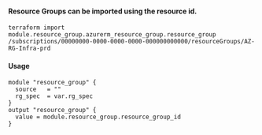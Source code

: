 #### Resource Groups can be imported using the resource id.
    terraform import module.resource_group.azurerm_resource_group.resource_group /subscriptions/00000000-0000-0000-0000-000000000000/resourceGroups/AZ-RG-Infra-prd

#### Usage
```hcl
module "resource_group" {
  source   = ""
  rg_spec  = var.rg_spec
}
output "resource_group" {
  value = module.resource_group.resource_group_id
}
```